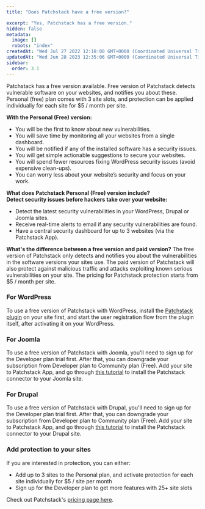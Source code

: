 ```yaml
---
title: "Does Patchstack have a free version?"

excerpt: "Yes, Patchstack has a free version."
hidden: false
metadata: 
  image: []
  robots: "index"
createdAt: "Wed Jul 27 2022 12:18:00 GMT+0000 (Coordinated Universal Time)"
updatedAt: "Wed Jun 28 2023 12:35:06 GMT+0000 (Coordinated Universal Time)"
sidebar:
  order: 3.1
---
```

Patchstack has a free version available. Free version of Patchstack detects vulnerable software on your websites, and notifies you about these. Personal (free) plan comes with 3 site slots, and protection can be applied individually for each site for $5 / month per site.

**With the Personal (Free) version:**

<ul><li>You will be the first to know about new vulnerabilities.</li>
<li>You will save time by monitoring all your websites from a single dashboard.</li>
<li>You will be notified if any of the installed software has a security issues.</li>
<li>You will get simple actionable suggestions to secure your websites.</li>
<li>You will spend fewer resources fixing WordPress security issues (avoid expensive clean-ups).</li>
<li>You can worry less about your website’s security and focus on your work.</li></ul>

**What does Patchstack Personal (Free) version include?**  
**Detect security issues before hackers take over your website:**

<ul><li>Detect the latest security vulnerabilities in your WordPress, Drupal or Joomla sites.</li>
<li>Receive real-time alerts to email if any security vulnerabilities are found.</li>
<li>Have a central security dashboard for up to 3 websites (via the Patchstack App).</li></ul> 

**What's the difference between a free version and paid version?**
The free version of Patchstack only detects and notifies you about the vulnerabilities in the software versions your sites use. The paid version of Patchstack will also protect against malicious traffic and attacks exploiting known serious vulnerabilities on your site. The pricing for Patchstack protection starts from $5 / month per site.

### For WordPress
To use a free version of Patchstack with WordPress, install the <a href="https://wordpress.org/plugins/patchstack/" target="_blank">Patchstack plugin</a> on your site first, and start the user registration flow from the plugin itself, after activating it on your WordPress.

### For Joomla
To use a free version of Patchstack with Joomla, you'll need to sign up for the Developer plan trial first. After that, you can downgrade your subscription from Developer plan to Community plan (Free). Add your site to Patchstack App, and go through <a href="https://docs.patchstack.com/patchstack-plugin/patchstack-connector/how-to-install-on-joomla/" target="_blank">this tutorial</a> to install the Patchstack connector to your Joomla site.

### For Drupal
To use a free version of Patchstack with Drupal, you'll need to sign up for the Developer plan trial first. After that, you can downgrade your subscription from Developer plan to Community plan (Free). Add your site to Patchstack App, and go through <a href="https://docs.patchstack.com/patchstack-plugin/patchstack-connector/how-to-install-on-drupal/" target="_blank">this tutorial</a> to install the Patchstack connector to your Drupal site.

### Add protection to your sites
If you are interested in protection, you can either:
- Add up to 3 sites to the Personal plan, and activate protection for each site individually for $5 / site per month
- Sign up for the Developer plan to get more features with 25+ site slots

Check out Patchstack's <a href="https://patchstack.com/pricing/" target="_blank">pricing page here</a>.  
